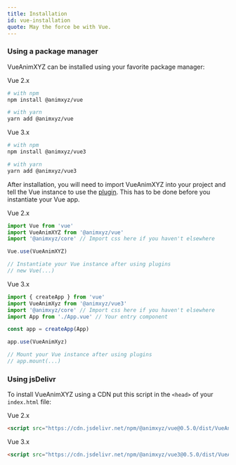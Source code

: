 ```yaml
---
title: Installation
id: vue-installation
quote: May the force be with Vue.
---
```


### Using a package manager

VueAnimXYZ can be installed using your favorite package manager:

<div class="code-label">Vue 2.x</div>

```bash
# with npm
npm install @animxyz/vue

# with yarn
yarn add @animxyz/vue
```

<div class="code-label">Vue 3.x</div>

```bash
# with npm
npm install @animxyz/vue3

# with yarn
yarn add @animxyz/vue3
```

After installation, you will need to import VueAnimXYZ into your project and tell the Vue instance to use the [plugin](https://vuejs.org/v2/guide/plugins.html). This has to be done before you instantiate your Vue app.

<div class="code-label">Vue 2.x</div>

```js
import Vue from 'vue'
import VueAnimXYZ from '@animxyz/vue'
import '@animxyz/core' // Import css here if you haven't elsewhere

Vue.use(VueAnimXYZ)

// Instantiate your Vue instance after using plugins
// new Vue(...)
```

<div class="code-label">Vue 3.x</div>

```js
import { createApp } from 'vue'
import VueAnimXyz from '@animxyz/vue3'
import '@animxyz/core' // Import css here if you haven't elsewhere
import App from './App.vue' // Your entry component

const app = createApp(App)

app.use(VueAnimXyz)

// Mount your Vue instance after using plugins
// app.mount(...)
```

### Using jsDelivr

To install VueAnimXYZ using a CDN put this script in the `<head>` of your `index.html` file:

<div class="code-label">Vue 2.x</div>

```html
<script src="https://cdn.jsdelivr.net/npm/@animxyz/vue@0.5.0/dist/VueAnimXyz.js"></script>
```

<div class="code-label">Vue 3.x</div>

```html
<script src="https://cdn.jsdelivr.net/npm/@animxyz/vue3@0.5.0/dist/VueAnimXyz.js"></script>
```